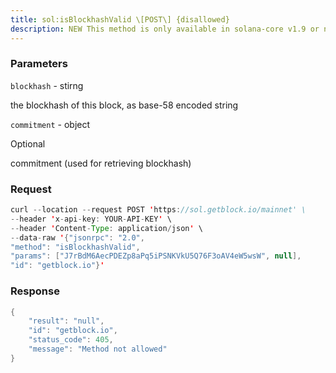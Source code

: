 ```yaml
---
title: sol:isBlockhashValid \[POST\] {disallowed}
description: NEW This method is only available in solana-core v1.9 or newer. Pleaseuse getFeeCalculatorForBlockhash for solana-core v1.8Returns whether a blockhash is still valid or not
---
```


### Parameters


`blockhash` - stirng

the blockhash of this block, as base-58 encoded string

`commitment` - object

Optional

commitment (used for retrieving blockhash)

### Request

``` java
curl --location --request POST 'https://sol.getblock.io/mainnet' \ 
--header 'x-api-key: YOUR-API-KEY' \ 
--header 'Content-Type: application/json' \ 
--data-raw '{"jsonrpc": "2.0",
"method": "isBlockhashValid",
"params": ["J7rBdM6AecPDEZp8aPq5iPSNKVkU5Q76F3oAV4eW5wsW", null],
"id": "getblock.io"}'
```

###  Response

``` java
{
    "result": "null",
    "id": "getblock.io",
    "status_code": 405,
    "message": "Method not allowed"
}
```

